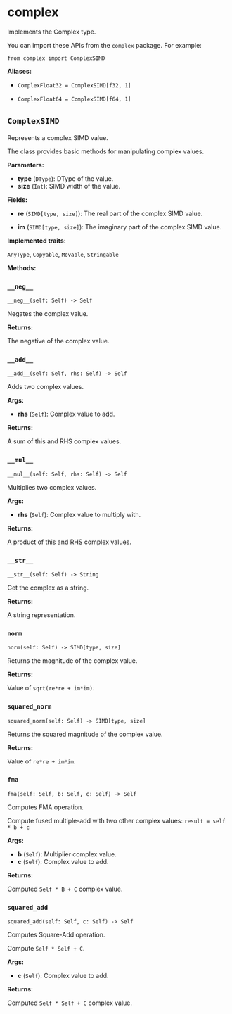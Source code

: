 # complex

Implements the Complex type.

You can import these APIs from the `complex` package. For example:

```
from complex import ComplexSIMD
```

**Aliases:**

- ​`ComplexFloat32 = ComplexSIMD[f32, 1]`

- ​`ComplexFloat64 = ComplexSIMD[f64, 1]`

## `ComplexSIMD`[​](https://docs.modular.com/mojo/stdlib/complex/complex#complexsimd "Direct link to complexsimd")

Represents a complex SIMD value.

The class provides basic methods for manipulating complex values.

**Parameters:**

- ​**type** (`DType`): DType of the value.
- ​**size** (`Int`): SIMD width of the value.

**Fields:**

- ​**re** (`SIMD[type, size]`): The real part of the complex SIMD value.

- ​**im** (`SIMD[type, size]`): The imaginary part of the complex SIMD value.

**Implemented traits:**

`AnyType`, `Copyable`, `Movable`, `Stringable`

**Methods:**

### `__neg__`[​](https://docs.modular.com/mojo/stdlib/complex/complex#__neg__ "Direct link to __neg__")

`__neg__(self: Self) -> Self`

Negates the complex value.

**Returns:**

The negative of the complex value.

### `__add__`[​](https://docs.modular.com/mojo/stdlib/complex/complex#__add__ "Direct link to __add__")

`__add__(self: Self, rhs: Self) -> Self`

Adds two complex values.

**Args:**

- ​**rhs** (`Self`): Complex value to add.

**Returns:**

A sum of this and RHS complex values.

### `__mul__`[​](https://docs.modular.com/mojo/stdlib/complex/complex#__mul__ "Direct link to __mul__")

`__mul__(self: Self, rhs: Self) -> Self`

Multiplies two complex values.

**Args:**

- ​**rhs** (`Self`): Complex value to multiply with.

**Returns:**

A product of this and RHS complex values.

### `__str__`[​](https://docs.modular.com/mojo/stdlib/complex/complex#__str__ "Direct link to __str__")

`__str__(self: Self) -> String`

Get the complex as a string.

**Returns:**

A string representation.

### `norm`[​](https://docs.modular.com/mojo/stdlib/complex/complex#norm "Direct link to norm")

`norm(self: Self) -> SIMD[type, size]`

Returns the magnitude of the complex value.

**Returns:**

Value of `sqrt(re*re + im*im)`.

### `squared_norm`[​](https://docs.modular.com/mojo/stdlib/complex/complex#squared_norm "Direct link to squared_norm")

`squared_norm(self: Self) -> SIMD[type, size]`

Returns the squared magnitude of the complex value.

**Returns:**

Value of `re*re + im*im`.

### `fma`[​](https://docs.modular.com/mojo/stdlib/complex/complex#fma "Direct link to fma")

`fma(self: Self, b: Self, c: Self) -> Self`

Computes FMA operation.

Compute fused multiple-add with two other complex values: `result = self * b + c`

**Args:**

- ​**b** (`Self`): Multiplier complex value.
- ​**c** (`Self`): Complex value to add.

**Returns:**

Computed `Self * B + C` complex value.

### `squared_add`[​](https://docs.modular.com/mojo/stdlib/complex/complex#squared_add "Direct link to squared_add")

`squared_add(self: Self, c: Self) -> Self`

Computes Square-Add operation.

Compute `Self * Self + C`.

**Args:**

- ​**c** (`Self`): Complex value to add.

**Returns:**

Computed `Self * Self + C` complex value.